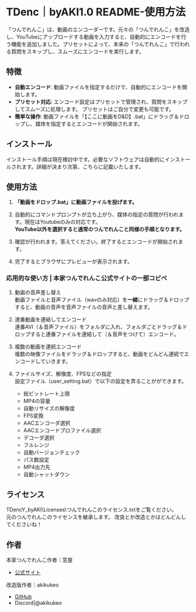 <!--タイトル-->
# TDenc｜byAKI1.0 README-使用方法

「つんでれんこ」は、動画のエンコーダーです。元々の「つんでれんこ」を改造し、YouTubeにアップロードする動画を入力すると、自動的にエンコードを行う機能を追加しました。プリセットによって、本来の「つんでれんこ」で行われる質問をスキップし、スムーズにエンコードを実行します。




## 特徴

- **自動エンコード**: 動画ファイルを指定するだけで、自動的にエンコードを開始します。
- **プリセット対応**: エンコード設定はプリセットで管理され、質問をスキップしてスムーズに処理します。
    プリセットはご自分で変更も可能です。
- **簡単な操作**: 動画ファイルを「【ここに動画をD&D】.bat」にドラッグ＆ドロップし、媒体を指定するとエンコードが開始されます。



## インストール

インストール手順は現在検討中です。必要なソフトウェアは自動的にインストールされます。詳細が決まり次第、こちらに記載いたします。



## 使用方法

1. **「動画をドロップ.bat」に動画ファイルを投げます。**

2. 自動的にコマンドプロンプトが立ち上がり、媒体の指定の質問が行われます。現在はYoutubeのみの対応です。<br>
    **YouTube以外を選択すると通常のつんでれんこと同様の手順となります。**

3. 確認が行われます。答えてください。終了するとエンコードが開始されます。

4. 完了するとブラウザにプレビューが表示されます。




### 応用的な使い方 | 本家つんでれんこ公式サイトの一部コピペ
1. 動画の音声差し替え<br>
動画ファイルと音声ファイル（wavのみ対応）を**一緒**にドラッグ＆ドロップすると、動画の音声を音声ファイルの音声と差し替えます。

2. 連番動画を連結してエンコード<br>
連番AVI（＆音声ファイル）をフォルダに入れ、フォルダごとドラッグ＆ドロップすると連番ファイルを連結して（＆音声をつけて）エンコード。

3. 複数の動画を連続エンコード<br>
複数の映像ファイルをドラッグ＆ドロップすると、動画をどんどん連続でエンコードしていきます。

4. ファイルサイズ、解像度、FPSなどの指定<br>
設定ファイル（user_setting.bat）で以下の設定を弄ることがができます。
    - 総ビットレート上限<br>
    - MP4の容量<br>
    - 自動リサイズの解像度<br>
    - FPS変換<br>
    - AACエンコーダ選択<br>
    - AACエンコードプロファイル選択<br>
    - デコーダ選択<br>
    - フルレンジ<br>
    - 自動バージョンチェック<br>
    - パス数設定<br>
    - MP4出力先<br>
    - 自動シャットダウン<br>





## ライセンス

TDencY_byAKI\Licenses\つんでれんこのライセンス.txtをご覧ください。<br>
元のつんでれんこのライセンスを継承します。
改良とか改造とかはどんどんしてくださいね！




## 作者
本家つんでれんこ作者｜窓屋
- [公式サイト](https://tdenc.com/)  <br>

改造版作者｜akikukeo
- [GitHub](https://github.com/akikukeo) <br>
- Discord|@akikukeo

